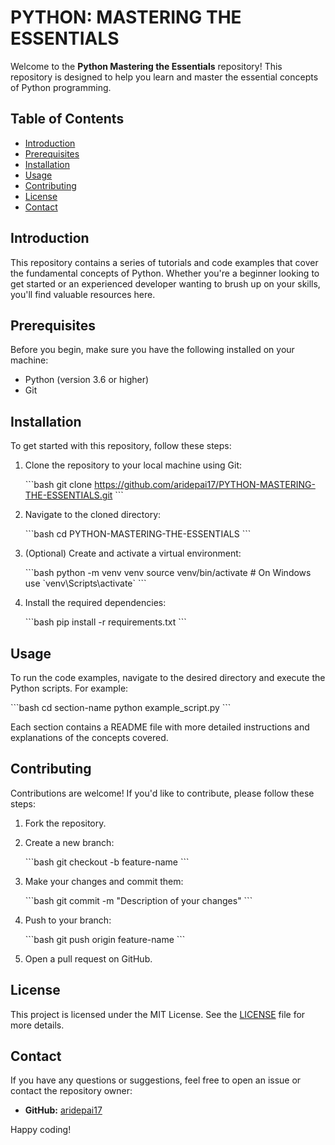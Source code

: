 # PYTHON: MASTERING THE ESSENTIALS

Welcome to the **Python Mastering the Essentials** repository! This repository is designed to help you learn and master the essential concepts of Python programming.

## Table of Contents

- [Introduction](#introduction)
- [Prerequisites](#prerequisites)
- [Installation](#installation)
- [Usage](#usage)
- [Contributing](#contributing)
- [License](#license)
- [Contact](#contact)

## Introduction

This repository contains a series of tutorials and code examples that cover the fundamental concepts of Python. Whether you're a beginner looking to get started or an experienced developer wanting to brush up on your skills, you'll find valuable resources here.

## Prerequisites

Before you begin, make sure you have the following installed on your machine:

- Python (version 3.6 or higher)
- Git

## Installation

To get started with this repository, follow these steps:

1. Clone the repository to your local machine using Git:

   \`\`\`bash
   git clone https://github.com/aridepai17/PYTHON-MASTERING-THE-ESSENTIALS.git
   \`\`\`

2. Navigate to the cloned directory:

   \`\`\`bash
   cd PYTHON-MASTERING-THE-ESSENTIALS
   \`\`\`

3. (Optional) Create and activate a virtual environment:

   \`\`\`bash
   python -m venv venv
   source venv/bin/activate  # On Windows use \`venv\\Scripts\\activate\`
   \`\`\`

4. Install the required dependencies:

   \`\`\`bash
   pip install -r requirements.txt
   \`\`\`

## Usage

To run the code examples, navigate to the desired directory and execute the Python scripts. For example:

\`\`\`bash
cd section-name
python example_script.py
\`\`\`

Each section contains a README file with more detailed instructions and explanations of the concepts covered.

## Contributing

Contributions are welcome! If you'd like to contribute, please follow these steps:

1. Fork the repository.
2. Create a new branch:

   \`\`\`bash
   git checkout -b feature-name
   \`\`\`

3. Make your changes and commit them:

   \`\`\`bash
   git commit -m \"Description of your changes\"
   \`\`\`

4. Push to your branch:

   \`\`\`bash
   git push origin feature-name
   \`\`\`

5. Open a pull request on GitHub.

## License

This project is licensed under the MIT License. See the [LICENSE](LICENSE) file for more details.

## Contact

If you have any questions or suggestions, feel free to open an issue or contact the repository owner:

- **GitHub:** [aridepai17](https://github.com/aridepai17)

Happy coding!
